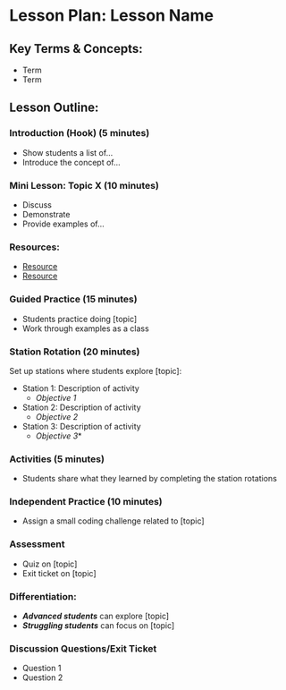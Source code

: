 # Lesson Plan: Lesson Name

## Key Terms & Concepts:

- Term
- Term

## Lesson Outline:

### Introduction (Hook) (5 minutes)

- Show students a list of...
- Introduce the concept of...

### Mini Lesson: Topic X (10 minutes)

- Discuss
- Demonstrate
- Provide examples of...

### Resources:
- [Resource](https://www.example.com)
- [Resource](https://www.example.com)

### Guided Practice (15 minutes)

- Students practice doing [topic]
- Work through examples as a class

### Station Rotation (20 minutes)

Set up stations where students explore [topic]:

- Station 1: Description of activity
	- 	*Objective 1*
- Station 2: Description of activity
	- 	*Objective 2*
- Station 3: Description of activity
	- 	*Objective 3**

### Activities (5 minutes)

- Students share what they learned by completing the station rotations

### Independent Practice (10 minutes)

- Assign a small coding challenge related to [topic]

### Assessment
- Quiz on [topic]
- Exit ticket on [topic]

### Differentiation:
- ***Advanced students*** can explore [topic]
- ***Struggling students*** can focus on [topic]

### Discussion Questions/Exit Ticket
- Question 1
- Question 2
